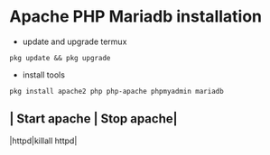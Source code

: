 # Apache PHP Mariadb installation

- update and upgrade termux
```termux
pkg update && pkg upgrade
```

- install tools
```termux
pkg install apache2 php php-apache phpmyadmin mariadb
```

| Start apache | Stop apache|
----------------
|httpd|killall httpd|
